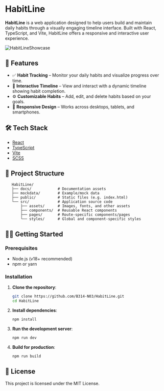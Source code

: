 # HabitLine

**HabitLine** is a web application designed to help users build and maintain daily habits through a visually engaging timeline interface. Built with React, TypeScript, and Vite, HabitLine offers a responsive and interactive user experience.

![HabitLineShowcase](https://github.com/user-attachments/assets/05deca8b-59a1-4bb3-8a38-21c46c4a71d5)

## 🚀 Features

- ✅ **Habit Tracking** – Monitor your daily habits and visualize progress over time.
- 📅 **Interactive Timeline** – View and interact with a dynamic timeline showing habit completion.
- ⚙️ **Customizable Habits** – Add, edit, and delete habits based on your goals.
- 📱 **Responsive Design** – Works across desktops, tablets, and smartphones.

## 🛠️ Tech Stack

- [React](https://reactjs.org/)
- [TypeScript](https://www.typescriptlang.org/)
- [Vite](https://vitejs.dev/)
- [SCSS](https://sass-lang.com/)

## 📁 Project Structure
   ```plaintext
      HabitLine/
      ├── docs/            # Documentation assets
      ├── mockdata/        # Example/mock data
      ├── public/          # Static files (e.g. index.html)
      └── src/             # Application source code
          ├── assets/      # Images, fonts, and other assets
          ├── components/  # Reusable React components
          ├── pages/       # Route-specific components/pages
          └── styles/      # Global and component-specific styles
   ``` 
## 🧑‍💻 Getting Started

### Prerequisites

- Node.js (v18+ recommended)
- npm or yarn

### Installation

1. **Clone the repository**:
   ```bash
   git clone https://github.com/B314-N03/HabitLine.git
   cd HabitLine
2. **Install dependencies**:
    ```bash
    npm install
3. **Run the development server**:
    ```bash
    npm run dev
4. **Build for production**:
    ```bash
    npm run build

## 📄 License

This project is licensed under the MIT License.
